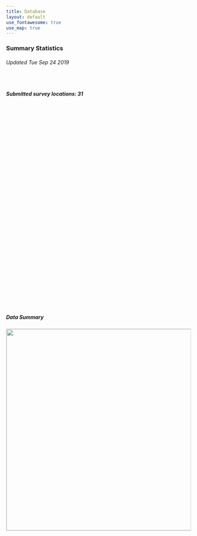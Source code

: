 ```yaml
---
title: Database
layout: default
use_fontawesome: true
use_map: true
---
```


<h3>Summary Statistics</h3>
<h6 class="italic"> Updated Tue Sep 24 2019 </h6>
</br>
<div class="row content-row"> 
  <div class="col-12 col-sm-6 image-wrapper">
      <h5 class="italic">Submitted survey locations: 31</h5>
      <div id="mapid" style="width: 550px; height: 550px; position: relative;"></div>
  </div>
  <div class="col-12 col-sm-6 image-wrapper">
    <h5 class="italic">Data Summary</h5>
    <img src="{{ site.baseurl }}/images/histograms.png" width="550" style="border:1px solid #cccccc">
  </div>
</div>
  
<script>
var map = new L.map('mapid').setView([-10, -80], 3);

var osmUrl='https://{s}.tile.openstreetmap.org/{z}/{x}/{y}.png';
var osmAttrib='Map data © <a href="https://openstreetmap.org">OpenStreetMap</a> contributors';
var osm = new L.TileLayer(osmUrl, {minZoom: 1, maxZoom: 12, attribution: osmAttrib});		

map.addLayer(osm);

var LeafIcon = L.Icon.extend({options: {iconSize:     [10, 10]}});

var mapmarker = new LeafIcon({iconUrl: 'images/marker.gif'});
L.marker([14.08331,-84.4994],{icon: mapmarker}).addTo(map).bindPopup("<b>Bosawas_Cola_Blanca_2012</b></br>Individual: 2</br>Stations: 9");
L.marker([14.24795,-84.92125],{icon: mapmarker}).addTo(map).bindPopup("<b>Bosawas_Kipla_Sait_Tasbaika_2007</b></br>Individual: 4</br>Stations: 33");
L.marker([14.24795,-84.92125],{icon: mapmarker}).addTo(map).bindPopup("<b>Bosawas_Kipla_Sait_Tasbaika_2011</b></br>Individual: 9</br>Stations: 28");
L.marker([14.23456,-85.04516],{icon: mapmarker}).addTo(map).bindPopup("<b>Bosawas_Mayangna_Sauni_Bu_2006</b></br>Individual: 4</br>Stations: 27");
L.marker([13.71022,-85.03109],{icon: mapmarker}).addTo(map).bindPopup("<b>Bosawas_Saslaya_2016</b></br>Individual: 3</br>Stations: 20");
L.marker([-12.43,-70.21],{icon: mapmarker}).addTo(map).bindPopup("<b>CM2 2010</b></br>Individual: 12</br>Stations: 30");
L.marker([14.50199,-85.08508],{icon: mapmarker}).addTo(map).bindPopup("<b>Darwing_Project_Nicaragua_2017</b></br>Individual: 4</br>Stations: 15");
L.marker([5.21083,-52.81416],{icon: mapmarker}).addTo(map).bindPopup("<b>Dispositif Jaguar</b></br>Individual: 19</br>Stations: 30");
L.marker([5.21083,-52.81416],{icon: mapmarker}).addTo(map).bindPopup("<b>Dispositif Jaguar</b></br>Individual: 19</br>Stations: 30");
L.marker([-11.48,-69.84],{icon: mapmarker}).addTo(map).bindPopup("<b>Espinoza 2009</b></br>Individual: 29</br>Stations: 38");
L.marker([-11.46,-69.7],{icon: mapmarker}).addTo(map).bindPopup("<b>Espinoza 2014</b></br>Individual: 43</br>Stations: 89");
L.marker([-25.760693,-54.267902],{icon: mapmarker}).addTo(map).bindPopup("<b>Green Corridor I</b></br>Individual: 12</br>Stations: 80");
L.marker([-25.760693,-54.267902],{icon: mapmarker}).addTo(map).bindPopup("<b>Green Corridor II</b></br>Individual: 30</br>Stations: 117");
L.marker([-25.810921,-54.299419],{icon: mapmarker}).addTo(map).bindPopup("<b>Iguazú-Urugua-í</b></br>Individual: 14</br>Stations: 46");
L.marker([10.94477,-84.27161],{icon: mapmarker}).addTo(map).bindPopup("<b>Indio-Maíz_2009</b></br>Individual: 7</br>Stations: 29");
L.marker([-1.70639,-76.00833],{icon: mapmarker}).addTo(map).bindPopup("<b>Keweriono</b></br>Individual: 9</br>Stations: 23");
L.marker([-1.01361,-77.12417],{icon: mapmarker}).addTo(map).bindPopup("<b>Lorocachi</b></br>Individual: 15</br>Stations: 26");
L.marker([-12.54,-70.06],{icon: mapmarker}).addTo(map).bindPopup("<b>Los Amigos 2005</b></br>Individual: 10</br>Stations: 24");
L.marker([-12.54,-70.06],{icon: mapmarker}).addTo(map).bindPopup("<b>Los Amigos 2006</b></br>Individual: 10</br>Stations: 40");
L.marker([-12.54,-70.06],{icon: mapmarker}).addTo(map).bindPopup("<b>Los Amigos 2007</b></br>Individual: 11</br>Stations: 40");
L.marker([-0.66972,-76.44694],{icon: mapmarker}).addTo(map).bindPopup("<b>Maxus Road</b></br>Individual: 3</br>Stations: 26");
L.marker([13.86138,-84.15171],{icon: mapmarker}).addTo(map).bindPopup("<b>RACN_Layasiksa2_ 2012</b></br>Individual: 2</br>Stations: 10");
L.marker([11.48001,-83.9475],{icon: mapmarker}).addTo(map).bindPopup("<b>RACS_PuntaGorda_2013</b></br>Individual: 1</br>Stations: 23");
L.marker([11.54984,-84.00357],{icon: mapmarker}).addTo(map).bindPopup("<b>RACS_Punta_Gorda_2014</b></br>Individual: 2</br>Stations: 33");
L.marker([16.111147,-90.952026],{icon: mapmarker}).addTo(map).bindPopup("<b>Selva Lacandona long-term monitoring program</b></br>Individual: 10</br>Stations: 33");
L.marker([18.2,-90.0],{icon: mapmarker}).addTo(map).bindPopup("<b>Silvituc_2018</b></br>Individual: 21</br>Stations: 69");
L.marker([-12.99,-69.46],{icon: mapmarker}).addTo(map).bindPopup("<b>Tambopata 2007</b></br>Individual: 7</br>Stations: 43");
L.marker([-0.70972,-76.00194],{icon: mapmarker}).addTo(map).bindPopup("<b>Tiputini</b></br>Individual: 6</br>Stations: 25");
L.marker([-5.737748863,-54.11150159],{icon: mapmarker}).addTo(map).bindPopup("<b>cenap_monitora_eetm</b></br>Individual: 3</br>Stations: 58");
L.marker([-3.644943151,-46.69123525],{icon: mapmarker}).addTo(map).bindPopup("<b>cenap_monitora_gurupi</b></br>Individual: 4</br>Stations: 60");
L.marker([-8.68957,-42.58463],{icon: mapmarker}).addTo(map).bindPopup("<b>cenap_pnsc_tetrapack</b></br>Individual: 25</br>Stations: 60");
</script>
